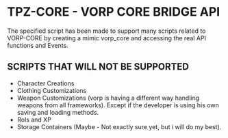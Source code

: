 # TPZ-CORE - VORP CORE BRIDGE API

The specified script has been made to support many scripts related to VORP-CORE by creating a mimic vorp_core and accessing the real API functions and Events. 

## SCRIPTS THAT WILL NOT BE SUPPORTED

- Character Creations
- Clothing Customizations
- Weapon Customizations (vorp is having a different way handling weapons from all frameworks). Except if the developer is using his own saving and loading methods. 
- Rols and XP
- Storage Containers (Maybe - Not exactly sure yet, but i will do my best).
